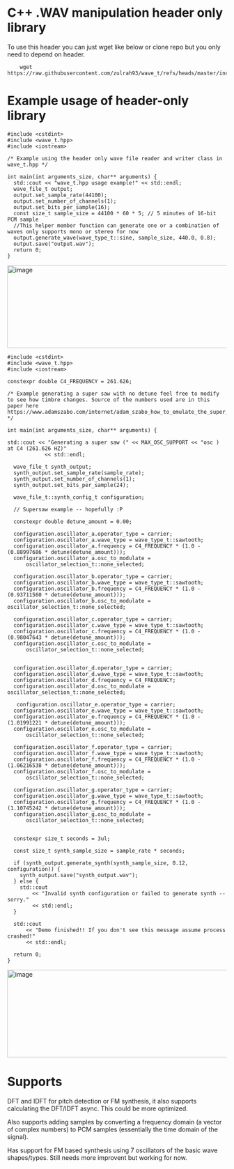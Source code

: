 # C++ .WAV manipulation header only library

To use this header you can just wget like below or clone repo but you only need to depend on header.

```
    wget https://raw.githubusercontent.com/zulrah93/wave_t/refs/heads/master/include/wave_t.hpp
```
# Example usage of header-only library

```
#include <cstdint>
#include <wave_t.hpp>
#include <iostream>

/* Example using the header only wave file reader and writer class in wave_t.hpp */

int main(int arguments_size, char** arguments) {
  std::cout << "wave_t.hpp usage example!" << std::endl;
  wave_file_t output;
  output.set_sample_rate(44100);
  output.set_number_of_channels(1);
  output.set_bits_per_sample(16);
  const size_t sample_size = 44100 * 60 * 5; // 5 minutes of 16-bit PCM sample
  //This helper member function can generate one or a combination of waves only supports mono or stereo for now 
  output.generate_wave(wave_type_t::sine, sample_size, 440.0, 0.8);
  output.save("output.wav");
  return 0;
}
```

<img width="2268" height="190" alt="image" src="https://github.com/user-attachments/assets/293356ba-3ebd-47be-b062-50411e6b18f8" />

```
#include <cstdint>
#include <wave_t.hpp>
#include <iostream>

constexpr double C4_FREQUENCY = 261.626;

/* Example generating a super saw with no detune feel free to modify to see how timbre changes. Source of the numbers used are in this paper here https://www.adamszabo.com/internet/adam_szabo_how_to_emulate_the_super_saw.pdf */

int main(int arguments_size, char** arguments) {

std::cout << "Generating a super saw (" << MAX_OSC_SUPPORT << "osc ) at C4 (261.626 HZ)"
            << std::endl;

  wave_file_t synth_output;
  synth_output.set_sample_rate(sample_rate);
  synth_output.set_number_of_channels(1);
  synth_output.set_bits_per_sample(24);

  wave_file_t::synth_config_t configuration;

  // Supersaw example -- hopefully :P
  
  constexpr double detune_amount = 0.00;

  configuration.oscillator_a.operator_type = carrier;
  configuration.oscillator_a.wave_type = wave_type_t::sawtooth;
  configuration.oscillator_a.frequency = C4_FREQUENCY * (1.0 - (0.88997686 * detune(detune_amount)));
  configuration.oscillator_a.osc_to_modulate =
      oscillator_selection_t::none_selected;

  configuration.oscillator_b.operator_type = carrier;
  configuration.oscillator_b.wave_type = wave_type_t::sawtooth;
  configuration.oscillator_b.frequency = C4_FREQUENCY * (1.0 - (0.93711560 * detune(detune_amount)));
  configuration.oscillator_b.osc_to_modulate = oscillator_selection_t::none_selected;

  configuration.oscillator_c.operator_type = carrier;
  configuration.oscillator_c.wave_type = wave_type_t::sawtooth;
  configuration.oscillator_c.frequency = C4_FREQUENCY * (1.0 - (0.98047643 * detune(detune_amount)));
  configuration.oscillator_c.osc_to_modulate =
      oscillator_selection_t::none_selected;


  configuration.oscillator_d.operator_type = carrier;
  configuration.oscillator_d.wave_type = wave_type_t::sawtooth;
  configuration.oscillator_d.frequency = C4_FREQUENCY;
  configuration.oscillator_d.osc_to_modulate = oscillator_selection_t::none_selected;

   configuration.oscillator_e.operator_type = carrier;
  configuration.oscillator_e.wave_type = wave_type_t::sawtooth;
  configuration.oscillator_e.frequency = C4_FREQUENCY * (1.0 - (1.01991221 * detune(detune_amount)));
  configuration.oscillator_e.osc_to_modulate =
      oscillator_selection_t::none_selected;

  configuration.oscillator_f.operator_type = carrier;
  configuration.oscillator_f.wave_type = wave_type_t::sawtooth;
  configuration.oscillator_f.frequency = C4_FREQUENCY * (1.0 - (1.06216538 * detune(detune_amount)));
  configuration.oscillator_f.osc_to_modulate =
      oscillator_selection_t::none_selected;

  configuration.oscillator_g.operator_type = carrier;
  configuration.oscillator_g.wave_type = wave_type_t::sawtooth;
  configuration.oscillator_g.frequency = C4_FREQUENCY * (1.0 - (1.10745242 * detune(detune_amount)));
  configuration.oscillator_g.osc_to_modulate =
      oscillator_selection_t::none_selected;


  constexpr size_t seconds = 3ul;

  const size_t synth_sample_size = sample_rate * seconds;

  if (synth_output.generate_synth(synth_sample_size, 0.12, configuration)) {
    synth_output.save("synth_output.wav");
  } else {
    std::cout
        << "Invalid synth configuration or failed to generate synth -- sorry."
        << std::endl;
  }

  std::cout
      << "Demo finished!! If you don't see this message assume process crashed!"
      << std::endl;

  return 0;
}

```

<img width="2462" height="201" alt="image" src="https://github.com/user-attachments/assets/42e5af5b-9645-4d87-aaa2-4ce2b154f0c6" />


# Supports

DFT and IDFT for pitch detection or FM synthesis, it also supports calculating the DFT/IDFT async. This could be more optimized.

Also supports adding samples by converting a frequency domain (a vector of complex numbers) to PCM samples (essentially the time domain of the signal).

Has support for FM based synthesis using 7 oscillators of the basic wave shapes/types. Still needs more improvent but working for now.




